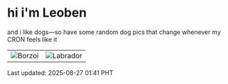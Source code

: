 # hi i'm Leoben

and i like dogs—so have some random dog pics that change whenever my CRON feels like it

|  |  |
|--------|----------|
| ![Borzoi](https://random-dog-vercel.vercel.app/api/random-borzoi?v=1756230061) | ![Labrador](https://random-dog-vercel.vercel.app/api/random-labrador?v=1756230061) |

Last updated: 2025-08-27 01:41 PHT

